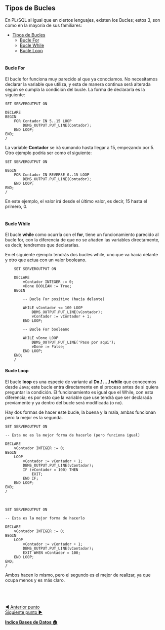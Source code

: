 ## Tipos de Bucles

En PL/SQL al igual que en ciertos lenguajes, existen los Bucles; estos 3, son como en la mayoría de sus familiares:

- [Tipos de Bucles](#tipos-de-bucles)
    - [Bucle For](#bucle-for)
    - [Bucle While](#bucle-while)
    - [Bucle Loop](#bucle-loop)

#

#### Bucle For

El bucle for funciona muy parecido al que ya conociamos. No necesitamos declarar la variable que utiliza, y esta de manera continua será alterada según se cumpla la condición del bucle. La forma de declararla es la siguiente:

    SET SERVEROUTPUT ON

    DECLARE
    BEGIN
        FOR Contador IN 5..15 LOOP 
            DBMS_OUTPUT.PUT_LINE(Contador);
        END LOOP;
    END;
    /

La variable **Contador** se irá sumando hasta llegar a 15, empezando por 5. Otro ejemplo podría ser como el siguiente:

    SET SERVEROUTPUT ON

    BEGIN
        FOR Contador IN REVERSE 0..15 LOOP 
            DBMS_OUTPUT.PUT_LINE(Contador);
        END LOOP;
    END;
    /

En este ejemplo, el valor irá desde el último valor, es decir, 15 hasta el primero, 0.

#

#### Bucle While

El bucle **while** como ocurría con el **for**, tiene un funcionamiento parecido al bucle for, con la diferencia de que no se añaden las variables directamente, es decir, tendremos que declararlas.

En el siguiente ejemplo tendrás dos bucles while, uno que va hacia delante y otro que actua con un valor booleano.


        SET SERVEROUTPUT ON

        DECLARE
            vContador INTEGER := 0;
            vDone BOOLEAN := True;
        BEGIN

            -- Bucle For positivo (hacia delante)

            WHILE vContador <= 100 LOOP
                DBMS_OUTPUT.PUT_LINE(vContador);
                vContador := vContador + 1;
            END LOOP;

            -- Bucle For booleano
            
            WHILE vDone LOOP
                DBMS_OUTPUT.PUT_LINE('Paso por aqui');
                vDone := False;
            END LOOP;
        END;
        /

#### Bucle Loop

El bucle **loop** es una especie de variante al **Do *[ **...** ]* while** que conocemos desde Java; este bucle entra directamente en el proceso antes de si quiera preguntar la condición. El funcionamiento es igual que el While, con esta diferencia; es por esto que la variable que use tendrá que ser declarada previamente y ya dentro del bucle será modificada (o no). 

Hay dos formas de hacer este bucle, la buena y la mala, ambas funcionan pero la mejor es la segunda.

    SET SERVEROUTPUT ON

    -- Esta no es la mejor forma de hacerlo (pero funciona igual)

    DECLARE
        vContador INTEGER := 0;
    BEGIN
        LOOP
            vContador := vContador + 1;
            DBMS_OUTPUT.PUT_LINE(vContador);
            IF (vContador = 100) THEN
                EXIT;
            END IF;
        END LOOP;
    END;
    / 

<br>

    SET SERVEROUTPUT ON

    -- Esta es la mejor forma de hacerlo

    DECLARE
        vContador INTEGER := 0;
    BEGIN
        LOOP
            vContador := vContador + 1;
            DBMS_OUTPUT.PUT_LINE(vContador);
            EXIT WHEN vContador = 100;
        END LOOP;
    END;
    /

Ambos hacen lo mismo, pero el segundo es el mejor de realizar, ya que ocupa menos y es más claro.

<br>

#

[:arrow_backward: Anterior punto](2-%20Tipos%20de%20datos%20y%20Operadores.md) <br>
[Siguiente punto :arrow_forward:](4%20-%20Instrucciones%20DDL%20y%20DML%20en%20PL%20SQL.md)


**[Indice Bases de Datos :house:](../0%20-%20Indice.md)**